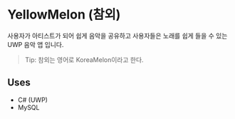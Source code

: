 # YellowMelon (참외)
사용자가 아티스트가 되어 쉽게 음악을 공유하고 사용자들은 노래를 쉽게 들을 수 있는 UWP 음악 앱 입니다.

> Tip: 참외는 영어로 KoreaMelon이라고 한다.
## Uses
* C# (UWP)
* MySQL
